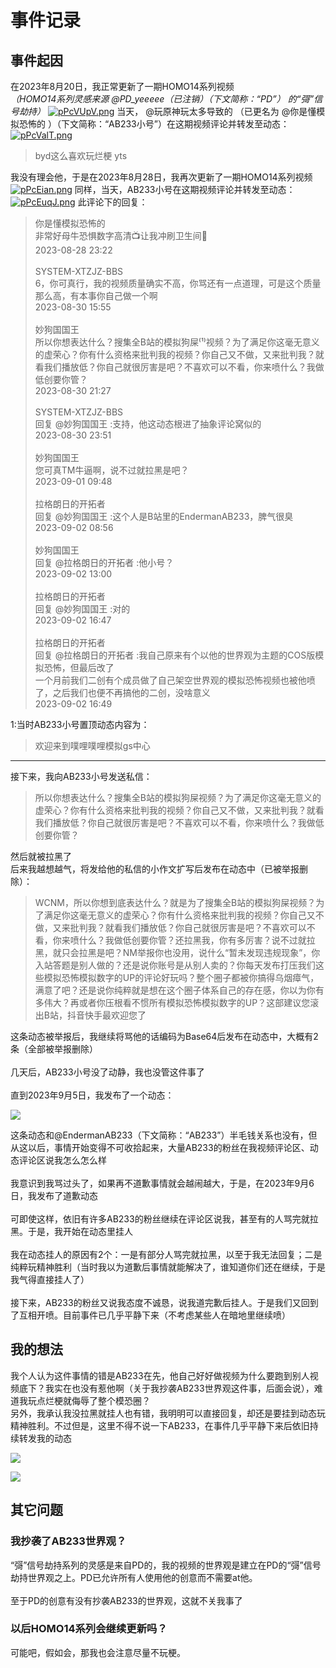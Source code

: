 # 事件记录

## 事件起因

在2023年8月20日，我正常更新了一期HOMO14系列视频<br>*（HOMO14系列灵感来源 @PD_yeeeee（已注销）（下文简称：“PD”） 的“彁”信号劫持）*
[![pPcVUpV.png](https://s1.ax1x.com/2023/09/09/pPcVUpV.png)](https://imgse.com/i/pPcVUpV)
当天， @玩原神玩太多导致的 （已更名为 @你是懂模拟恐怖的 ）（下文简称：“AB233小号”）在这期视频评论并转发至动态：
[![pPcValT.png](https://s1.ax1x.com/2023/09/09/pPcValT.png)](https://imgse.com/i/pPcValT)

> byd这么喜欢玩烂梗 yts

我没有理会他，于是在2023年8月28日，我再次更新了一期HOMO14系列视频
[![pPcEian.png](https://s1.ax1x.com/2023/09/09/pPcEian.png)](https://imgse.com/i/pPcEian)
同样，当天，AB233小号在这期视频评论并转发至动态：
[![pPcEuqJ.png](https://s1.ax1x.com/2023/09/09/pPcEuqJ.png)](https://imgse.com/i/pPcEuqJ)
此评论下的回复：
> 你是懂模拟恐怖的<br>非常好母牛恐惧数字高清📺让我冲刷卫生间🚻<br>2023-08-28 23:22<br><br>SYSTEM-XTZJZ-BBS<br>6，你可真行，我的视频质量确实不高，你骂还有一点道理，可是这个质量那么高，有本事你自己做一个啊<br>2023-08-30 15:55<br><br>妙狗国国王<br>所以你想表达什么？搜集全B站的模拟狗屎⁽¹⁾视频？为了满足你这毫无意义的虚荣心？你有什么资格来批判我的视频？你自己又不做，又来批判我？就看我们播放低？你自己就很厉害是吧？不喜欢可以不看，你来喷什么？我做低创要你管？<br>2023-08-30 21:27<br><br>SYSTEM-XTZJZ-BBS<br>回复 @妙狗国国王 :支持，他这动态根进了抽象评论窝似的<br>2023-08-30 23:51<br><br>妙狗国国王<br>您可真TM牛逼啊，说不过就拉黑是吧？<br>2023-09-01 09:48<br><br>拉格朗日的开拓者<br>回复 @妙狗国国王 :这个人是B站里的EndermanAB233，脾气很臭<br>2023-09-02 08:56<br><br>妙狗国国王<br>回复 @拉格朗日的开拓者 :他小号？<br>2023-09-02 13:00<br><br>拉格朗日的开拓者<br>回复 @妙狗国国王 :对的<br>2023-09-02 16:47<br><br>拉格朗日的开拓者<br>回复 @拉格朗日的开拓者 :我自己原来有个以他的世界观为主题的COS版模拟恐怖，但最后改了<br>一个月前我们二创有个成员做了自己架空世界观的模拟恐怖视频也被他喷了，之后我们也便不再搞他的二创，没啥意义<br>2023-09-02 16:49

1:当时AB233小号置顶动态内容为：

> 欢迎来到噗哩噗哩模拟gs中心

------------

接下来，我向AB233小号发送私信：

> 所以你想表达什么？搜集全B站的模拟狗屎视频？为了满足你这毫无意义的虚荣心？你有什么资格来批判我的视频？你自己又不做，又来批判我？就看我们播放低？你自己就很厉害是吧？不喜欢可以不看，你来喷什么？我做低创要你管？

然后就被拉黑了<br>后来我越想越气，将发给他的私信的小作文扩写后发布在动态中（已被举报删除）：

> WCNM，所以你想到底表达什么？就是为了搜集全B站的模拟狗屎视频？为了满足你这毫无意义的虚荣心？你有什么资格来批判我的视频？你自己又不做，又来批判我？就看我们播放低？你自己就很厉害是吧？不喜欢可以不看，你来喷什么？我做低创要你管？还拉黑我，你有多厉害？说不过就拉黑，就只会拉黑是吧？NM举报你也没用，说什么“暂未发现违规现象”，你入站答题是别人做的？还是说你账号是从别人卖的？你每天发布打压我们这些模拟恐怖模拟数字的UP的评论好玩吗？整个圈子都被你搞得乌烟瘴气，满意了吧？还是说你纯粹就是想在这个圈子体系自己的存在感，你以为你有多伟大？再或者你压根看不惯所有模拟恐怖模拟数字的UP？这部建议您滚出B站，抖音快手最欢迎您了

这条动态被举报后，我继续将骂他的话编码为Base64后发布在动态中，大概有2条（全部被举报删除）<br><br>几天后，AB233小号没了动静，我也没管这件事了<br><br>直到2023年9月5日，我发布了一个动态：

![](https://pic.imgdb.cn/item/65089737204c2e34d3bb3f94.png)

这条动态和@EndermanAB233（下文简称：“AB233”）半毛钱关系也没有，但从这以后，事情开始变得不可收拾起来，大量AB233的粉丝在我视频评论区、动态评论区说我怎么怎么样<br><br>我意识到我骂过头了，如果再不道歉事情就会越闹越大，于是，在2023年9月6日，我发布了道歉动态<br><br>可即使这样，依旧有许多AB233的粉丝继续在评论区说我，甚至有的人骂完就拉黑。于是，我开始在动态里挂人<br><br>我在动态挂人的原因有2个：一是有部分人骂完就拉黑，以至于我无法回复；二是纯粹玩精神胜利（当时我以为道歉后事情就能解决了，谁知道你们还在继续，于是我气得直接挂人了）<br><br>接下来，AB233的粉丝又说我态度不诚恳，说我道完歉后挂人。于是我们又回到了互相开喷。目前事件已几乎平静下来（不考虑某些人在暗地里继续喷）

## 我的想法

我个人认为这件事情的错是AB233在先，他自己好好做视频为什么要跑到别人视频底下？我实在也没有惹他啊（关于我抄袭AB233世界观这件事，后面会说），难道我玩点烂梗就侮辱了整个模恐圈？<br>另外，我承认我没拉黑就挂人也有错，我明明可以直接回复，却还是要挂到动态玩精神胜利。不过但是，这里不得不说一下AB233，在事件几乎平静下来后依旧持续转发我的动态

![](https://pic.imgdb.cn/item/6509e2edc458853aef3bb9df.png)

![](https://pic.imgdb.cn/item/6509e3c4c458853aef3bcec7.png)

## 其它问题

### 我抄袭了AB233世界观？

“彁”信号劫持系列的灵感是来自PD的，我的视频的世界观是建立在PD的“彁”信号劫持世界观之上。PD已允许所有人使用他的创意而不需要at他。<br><br>至于PD的创意有没有抄袭AB233的世界观，这就不关我事了

### 以后HOMO14系列会继续更新吗？

可能吧，假如会，那我也会注意尽量不玩梗。